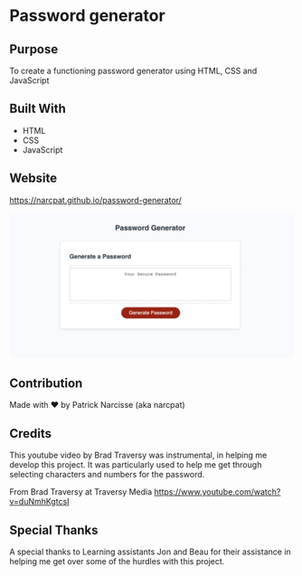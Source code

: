 # Password generator

## Purpose

To create a functioning password generator using HTML, CSS and JavaScript

## Built With

- HTML
- CSS
- JavaScript

## Website

https://narcpat.github.io/password-generator/

![Screenshot of Password Generator](./assets/images/password-generator-assignment.jpg)

## Contribution

Made with ❤️ by Patrick Narcisse (aka narcpat)

## Credits

This youtube video by Brad Traversy was instrumental, in helping me develop this project. It was particularly used to help me get through selecting characters and numbers for the password.

From Brad Traversy at Traversy Media
https://www.youtube.com/watch?v=duNmhKgtcsI

## Special Thanks

A special thanks to Learning assistants Jon and Beau for their assistance in helping me get over some of the hurdles with this project.
